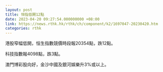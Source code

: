 ```yaml
---
layout: post
title: 恒指低開12點
date: 2023-04-20 09:27:54.000000000 +08:00
link: https://news.rthk.hk/rthk/ch/component/k2/1697047-20230420.htm
categories: rthk
---
```


港股窄幅低開，恒生指數競價時段報20354點，跌12點。

科技指數報4098點，跌3點。

澳門博彩股向好，金沙中國及銀河娛樂升3%或以上。
